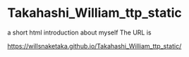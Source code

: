 # Takahashi_William_ttp_static
a short html introduction about myself
The URL is 

https://willsnaketaka.github.io/Takahashi_William_ttp_static/
